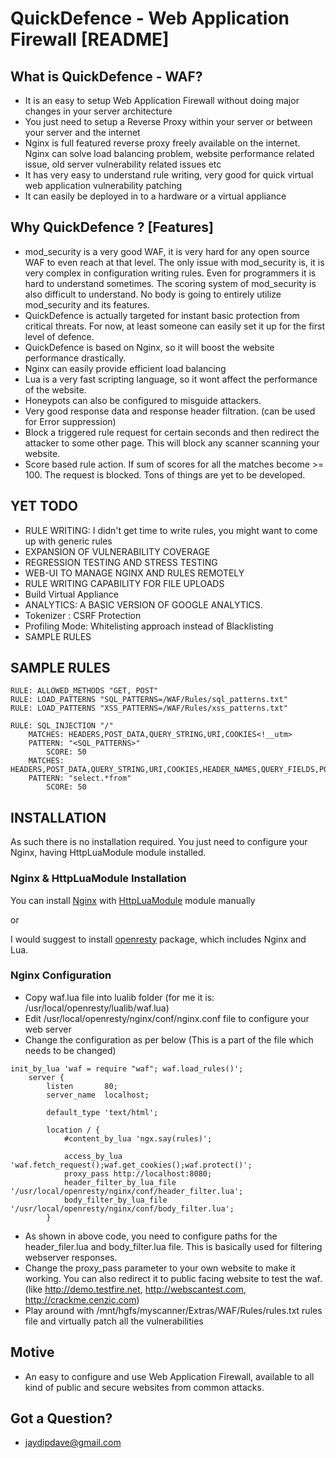 # QuickDefence - Web Application Firewall [README]

## What is QuickDefence - WAF?

* It is an easy to setup Web Application Firewall without doing major changes in your server architecture
* You just need to setup a Reverse Proxy within your server or between your server and the internet
* Nginx is full featured reverse proxy freely available on the internet. Nginx can solve load balancing problem, website performance related issue, old server vulnerability related issues etc
* It has very easy to understand rule writing, very good for quick virtual web application vulnerability patching
* It can easily be deployed in to a hardware or a virtual appliance

## Why QuickDefence ? [Features]

* mod_security is a very good WAF, it is very hard for any open source WAF to even reach at that level. The only issue with mod_security is, it is very complex in configuration writing rules. Even for programmers it is hard to understand sometimes. The scoring system of mod_security is also difficult to understand. No body is going to entirely utilize mod_security and its features.
* QuickDefence is actually targeted for instant basic protection from critical threats. For now, at least someone can easily set it up for the first level of defence.
* QuickDefence is based on Nginx, so it will boost the website performance drastically.
* Nginx can easily provide efficient load balancing
* Lua is a very fast scripting language, so it wont affect the performance of the website.
* Honeypots can also be configured to misguide attackers.
* Very good response data and response header filtration. (can be used for Error suppression)
* Block a triggered rule request for certain seconds and then redirect the attacker to some other page. This will block any scanner scanning your website.
* Score based rule action. If sum of scores for all the matches become >= 100. The request is blocked.
Tons of things are yet to be developed.

## YET TODO

* RULE WRITING: I didn't get time to write rules, you might want to come up with generic rules
* EXPANSION OF VULNERABILITY COVERAGE
* REGRESSION TESTING AND STRESS TESTING
* WEB-UI TO MANAGE NGINX AND RULES REMOTELY
* RULE WRITING CAPABILITY FOR FILE UPLOADS
* Build Virtual Appliance
* ANALYTICS: A BASIC VERSION OF GOOGLE ANALYTICS.
* Tokenizer : CSRF Protection
* Profiling Mode: Whitelisting approach instead of Blacklisting
* SAMPLE RULES
	
## SAMPLE RULES

```
RULE: ALLOWED_METHODS "GET, POST"
RULE: LOAD_PATTERNS "SQL_PATTERNS=/WAF/Rules/sql_patterns.txt"
RULE: LOAD_PATTERNS "XSS_PATTERNS=/WAF/Rules/xss_patterns.txt"

RULE: SQL_INJECTION "/"
	MATCHES: HEADERS,POST_DATA,QUERY_STRING,URI,COOKIES<!__utm>
	PATTERN: "<SQL_PATTERNS>"
		SCORE: 50
	MATCHES: HEADERS,POST_DATA,QUERY_STRING,URI,COOKIES,HEADER_NAMES,QUERY_FIELDS,POST_FIELDS,POST_BODY,COOKIE_NAMES,METHOD
	PATTERN: "select.*from"
		SCORE: 50	
```

## INSTALLATION

As such there is no installation required. You just need to configure your Nginx, having HttpLuaModule module installed.

### Nginx & HttpLuaModule Installation
You can install [Nginx](http://wiki.nginx.org/Install) with [HttpLuaModule](http://wiki.nginx.org/HttpLuaModule) module manually

or

I would suggest to install [openresty](http://openresty.org/) package, which includes Nginx and Lua.

### Nginx Configuration
* Copy waf.lua file into lualib folder (for me it is: /usr/local/openresty/lualib/waf.lua)
* Edit /usr/local/openresty/nginx/conf/nginx.conf file to configure your web server
* Change the configuration as per below (This is a part of the file which needs to be changed)

```
init_by_lua 'waf = require "waf"; waf.load_rules()';
	server {
		listen       80;
		server_name  localhost;

		default_type 'text/html';

		location / {
			#content_by_lua 'ngx.say(rules)';

			access_by_lua 'waf.fetch_request();waf.get_cookies();waf.protect()';
			proxy_pass http://localhost:8080;
			header_filter_by_lua_file '/usr/local/openresty/nginx/conf/header_filter.lua';
			body_filter_by_lua_file '/usr/local/openresty/nginx/conf/body_filter.lua';
		}
```
* As shown in above code, you need to configure paths for the header_filer.lua and body_filter.lua file. This is basically used for filtering webserver responses.
* Change the proxy_pass parameter to your own website to make it working. You can also redirect it to public facing website to test the waf. (like http://demo.testfire.net, http://webscantest.com, http://crackme.cenzic.com)
* Play around with /mnt/hgfs/myscanner/Extras/WAF/Rules/rules.txt rules file and virtually patch all the vulnerabilities
		
## Motive
	
* An easy to configure and use Web Application Firewall, available to all kind of public and secure websites from common attacks.
	
## Got a Question?
	
* jaydipdave@gmail.com
	
		



